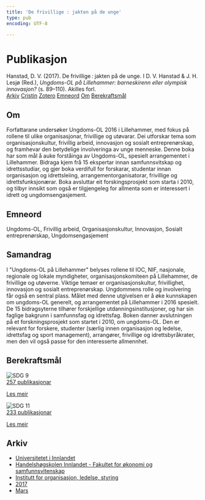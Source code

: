 ```yaml
---
title: 'De frivillige : jakten på de unge'
type: pub
encoding: UTF-8

---
```

<h1>Publikasjon</h1>
<article id="csl-bib-container-ZQRRJDSB" class="csl-bib-container">
  <div class="csl-bib-body"> <div class="csl-entry">Hanstad, D. V. (2017). De frivillige : jakten på de unge. I D. V. Hanstad &#38; J. H. Lesjø (Red.), <i>Ungdoms-OL på Lillehammer: barneskirenn eller olympisk innovasjon?</i> (s. 89–110). Akilles forl.</div> </div>
  <div class="csl-bib-buttons">
    <a href="#taxonomy-article-ZQRRJDSB" alt="archive" class="csl-bib-button">Arkiv</a>
    <a href="https://app.cristin.no/results/show.jsf?id=1456017" alt="Cristin" class="csl-bib-button">Cristin</a>
    <a href="http://zotero.org/groups/5881554/items/ZQRRJDSB" alt="Zotero" class="csl-bib-button">Zotero</a>
    <a href="#keywords-article-ZQRRJDSB" alt="keywords" class="csl-bib-button">Emneord</a>
    <a href="#about-article-ZQRRJDSB" alt="about_pub" class="csl-bib-button">Om</a>
    <a href="#sdg-article-ZQRRJDSB" alt="sdg" class="csl-bib-button">Berekraftsmål</a>
  </div>
  <div id="csl-bib-meta-container-ZQRRJDSB"></div>
</article>
<div id="csl-bib-meta-ZQRRJDSB" class="csl-bib-meta">
  <article id="about-article-ZQRRJDSB" class="about_pub-article">
    <h1>Om</h1>
    Forfattarane undersøker Ungdoms-OL 2016 i Lillehammer, med fokus på rollene til ulike organisasjonar, frivillige og utøvarar. Dei utforskar tema som organisasjonskultur, frivillig arbeid, innovasjon og sosialt entreprenørskap, og framhevar den betydelige involveringa av unge menneske. Denne boka har som mål å auke forståinga av Ungdoms-OL, spesielt arrangementet i Lillehammer. Bidraga kjem frå 15 ekspertar innan samfunnsvitskap og idrettsstudiar, og gjer boka verdifull for forskarar, studentar innan organisasjon og idrettsleiing, arrangementorganisatorar, frivillige og idrettsfunksjonærar. Boka avsluttar eit forskingsprosjekt som starta i 2010, og tilbyr innsikt som også er tilgjengeleg for allmenta som er interessert i idrett og ungdomsengasjement.
  </article>
  <article id="keywords-article-ZQRRJDSB" class="keywords-article">
    <h1>Emneord</h1>
    Ungdoms-OL, Frivillig arbeid, Organisasjonskultur, Innovasjon, Sosialt entreprenørskap, Ungdomsengasjement
  </article>
  <article id="abstract-article-ZQRRJDSB" class="abstract-article">
    <h1>Samandrag</h1>
    I "Ungdoms-OL på Lillehammer" belyses rollene til IOC, NIF, nasjonale, regionale og lokale myndigheter, organisasjonskomiteen på Lillehammer, de frivillige og utøverne. Viktige temaer er organisasjonskultur, frivillighet, innovasjon og sosialt entreprenørskap. Ungdommens rolle og involvering får også en sentral plass. Målet med denne utgivelsen er å øke kunnskapen om ungdoms-OL generelt, og arrangementet på Lillehammer i 2016 spesielt. De 15 bidragsyterne tilhører forskjellige utdanningsinstitusjoner, og har sin faglige bakgrunn i samfunnsfag og idrettsfag. Boken danner avslutningen på et forskningsprosjekt som startet i 2010, om ungdoms-OL. Den er relevant for forskere, studenter (særlig innen organisasjon og ledelse, idrettsfag og sport management), arrangører, frivillige og idrettsbyråkrater, men den vil også passe for den interesserte allmennhet.
  </article>
  <article id="sdg-article-ZQRRJDSB" class="sdg-article">
    <h1>Berekraftsmål</h1>
    <div class="sdg-container"><div id="sdg9" class="sdg">
        <img src="{{< params subfolder >}}images/sdg/sdg09_nn.png" class="image" alt="SDG 9">
        <div class="sdg-overlay">
          <a href="{{< params subfolder >}}nn/archive/?sdg=9#archive" class="sdg-publication-count"><span>257</span> publikasjonar</a>
          <p><a href="https://fn.no/om-fn/fns-baerekraftsmaal/industri-innovasjon-og-infrastruktur?lang=nno-NO" class="sdg-read-more">Les meir</a></p>
        </div>
      </div> <div id="sdg11" class="sdg">
        <img src="{{< params subfolder >}}images/sdg/sdg11_nn.png" class="image" alt="SDG 11">
        <div class="sdg-overlay">
          <a href="{{< params subfolder >}}nn/archive/?sdg=11#archive" class="sdg-publication-count"><span>233</span> publikasjonar</a>
          <p><a href="https://fn.no/om-fn/fns-baerekraftsmaal/baerekraftige-byer-og-lokalsamfunn?lang=nno-NO" class="sdg-read-more">Les meir</a></p>
        </div>
      </div></div>
  </article>
  <article id="taxonomy-article-ZQRRJDSB" class="taxonomy-article">
    <h1>Arkiv</h1>
    <ul>
      <li><a href="{{< params subfolder >}}nn/archive/?key=3DCRN523">Universitetet i Innlandet</a></li>
      <li><a href="{{< params subfolder >}}nn/archive/?key=DU8Q9LN9">Handelshøgskolen Innlandet - Fakultet for økonomi og samfunnsvitenskap</a></li>
      <li><a href="{{< params subfolder >}}nn/archive/?key=4LUWR3ZM">Institutt for organisasjon, ledelse, styring</a></li>
      <li><a href="{{< params subfolder >}}nn/archive/?key=KF5I8TQ8">2017</a></li>
      <li><a href="{{< params subfolder >}}nn/archive/?key=6SIUSQEE">Mars</a></li>
    </ul>
  </article>
</div>
